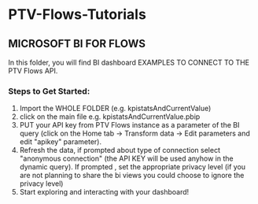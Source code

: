 # PTV-Flows-Tutorials

## MICROSOFT BI FOR FLOWS

In this folder, you will find BI dashboard EXAMPLES TO CONNECT TO THE PTV Flows API.

### Steps to Get Started:

1. Import the WHOLE FOLDER (e.g. kpistatsAndCurrentValue)
2. click on the main file e.g. kpistatsAndCurrentValue.pbip
2. PUT your API key from  PTV Flows instance as a parameter of the BI query (click on the Home tab -> Transform data ->  Edit parameters and edit "apikey" parameter).
3. Refresh the data, if prompted about type of connection select "anonymous connection" (the API  KEY will be used anyhow in the dynamic query). If prompted , set the appropriate privacy level (if you are not planning to share the bi views you could choose to ignore the privacy level)
4. Start exploring and interacting with your dashboard!
